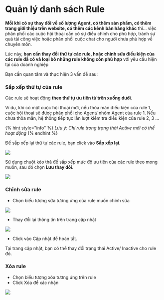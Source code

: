 # Quản lý danh sách Rule

**Mỗi khi có sự thay đổi về số lượng Agent, có thêm sản phẩm, có thêm trang giới thiệu trên website, có thêm các kênh bán hàng khác** thì… việc phân phối các cuộc hội thoại cần có sự điều chỉnh cho phù hợp, tránh sự quá tải công việc hoặc phân phối cuộc chat cho người chưa phù hợp về chuyên môn.

Lúc này, **bạn cần thay đổi thứ tự các rule, hoặc chỉnh sửa điều kiện của các rule đã có và loại bỏ những rule không còn phù hợp** với yêu cầu hiện tại của doanh nghiệp

Bạn cần quan tâm và thực hiện 3 vấn đề sau:

### **Sắp xếp thứ tự của rule**

Các rule sẽ hoạt động **theo thứ tự ưu tiên từ trên xuống dưới**.

Ví dụ, khi có một cuộc hội thoại mới, nếu thỏa mãn điều kiện của rule 1, cuộc hội thoại sẽ được phân phối cho Agent/ nhóm Agent của rule 1. Nếu chưa thỏa mãn, hệ thống tiếp tục lần lượt kiểm tra điều kiện của rule 2, 3 …

{% hint style="info" %}
_Lưu ý: Chỉ rule trong trạng thái Active mới có thể hoạt động_
{% endhint %}

Để sắp xếp lại thứ tự các rule, bạn click vào **Sắp xếp lại**.

![](http://docv4.subiz.com/wp-content/uploads/2018/01/reorder-rule.png)

Sử dụng chuột kéo thả để sắp xếp mức độ ưu tiên của các rule theo mong muốn, sau đó chọn **Lưu thay đổi**.

![](https://docv4.subiz.com/wp-content/uploads/2018/02/sap-xep-lai-rule.png)

### **Chỉnh sửa rule**

* Chọn biểu tượng sửa tương ứng của rule muốn chỉnh sửa

![](https://docv4.subiz.com/wp-content/uploads/2018/02/chinh-sua-rule-1024x243.png)

* Thay đổi lại thông tin trên trang cập nhật

![](https://docv4.subiz.com/wp-content/uploads/2018/02/Cap-nhat-rule.png)

* Click vào Cập nhật để hoàn tất.

Tại trang cập nhật, bạn có thể thay đổi trạng thái Active/ Inactive cho rule đó.

### **Xóa rule**

* Chọn biểu tượng xóa tương ứng trên rule
* Click Xóa để xác nhận

![](http://docv4.subiz.com/wp-content/uploads/2018/01/delete-rule.png)

​

